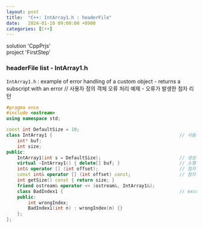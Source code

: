 ```yaml
---
layout: post
title:  "C++: IntArray1.h : headerFile"
date:   2024-01-10 09:00:00 +0900
categories: [C++]
---
```


solution 'CppPrjs'   
project 'FirstStep'   
   
### headerFile list - IntArray1.h   
`IntArray1.h` : example of error handling of a custom object - returns a subscript with an error // 사용자 정의 객체 오류 처리 예제 - 오류가 발생한 첨자 리턴   
   
```cpp
#pragma once
#include <ostream>
using namespace std;

const int DefaultSize = 10;
class IntArray1 {												// 사용자 정의 객체 오류 처리 예제 - 오류가 발생한 첨자 리턴
	int* buf;
	int size;
public:
	IntArray1(int s = DefaultSize);								// 생성자
	virtual ~IntArray1() { delete[] buf; }						// 소멸자 - 가상
	int& operator [] (int offset);								// 첨자 연산자 - 첨자가 범위내에 있는지 확인
	const int& operator [] (int offset) const;					// 첨자 연산자 - 첨자가 범위내에 있는지 확인
	int getSize() const { return size; }
	friend ostream& operator << (ostream&, IntArray1&);
	class BadIndex1 {											// exception class
	public:
		int wrongIndex;
		BadIndex1(int n) : wrongIndex(n) {}
	};
};
```
